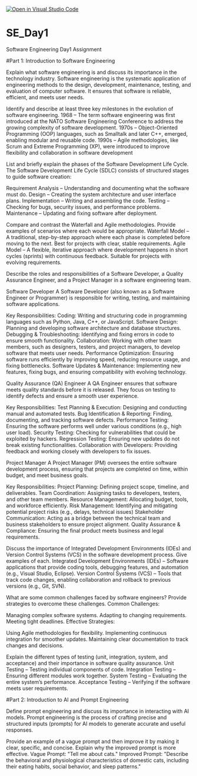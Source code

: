 [![Open in Visual Studio Code](https://classroom.github.com/assets/open-in-vscode-2e0aaae1b6195c2367325f4f02e2d04e9abb55f0b24a779b69b11b9e10269abc.svg)](https://classroom.github.com/online_ide?assignment_repo_id=18401172&assignment_repo_type=AssignmentRepo)
# SE_Day1
Software Engineering Day1 Assignment

#Part 1: Introduction to Software Engineering

Explain what software engineering is and discuss its importance in the technology industry.
Software engineering is the systematic application of engineering methods to the design, development, maintenance, testing, and evaluation of computer software. It ensures that software is reliable, efficient, and meets user needs.



Identify and describe at least three key milestones in the evolution of software engineering.
1968 – The term software engineering was first introduced at the NATO Software Engineering Conference to address the growing complexity of software development.
1970s – Object-Oriented Programming (OOP) languages, such as Smalltalk and later C++, emerged, enabling modular and reusable code.
1990s – Agile methodologies, like Scrum and Extreme Programming (XP), were introduced to improve flexibility and collaboration in software development

List and briefly explain the phases of the Software Development Life Cycle.
The Software Development Life Cycle (SDLC) consists of structured stages to guide software creation:

Requirement Analysis – Understanding and documenting what the software must do.
Design – Creating the system architecture and user interface plans.
Implementation – Writing and assembling the code.
Testing – Checking for bugs, security issues, and performance problems.
Maintenance – Updating and fixing software after deployment.

Compare and contrast the Waterfall and Agile methodologies. Provide examples of scenarios where each would be appropriate.
Waterfall Model – A traditional, step-by-step approach where each phase is completed before moving to the next. Best for projects with clear, stable requirements.
Agile Model – A flexible, iterative approach where development happens in short cycles (sprints) with continuous feedback. Suitable for projects with evolving requirements.

Describe the roles and responsibilities of a Software Developer, a Quality Assurance Engineer, and a Project Manager in a software engineering team.

Software Developer 
A Software Developer (also known as a Software Engineer or Programmer) is responsible for writing, testing, and maintaining software applications.

Key Responsibilities:
Coding: Writing and structuring code in programming languages such as Python, Java, C++, or JavaScript.
Software Design: Planning and developing software architecture and database structures.
Debugging & Troubleshooting: Identifying and fixing errors in code to ensure smooth functionality.
Collaboration: Working with other team members, such as designers, testers, and project managers, to develop software that meets user needs.
Performance Optimization: Ensuring software runs efficiently by improving speed, reducing resource usage, and fixing bottlenecks.
Software Updates & Maintenance: Implementing new features, fixing bugs, and ensuring compatibility with evolving technology.

Quality Assurance (QA) Engineer
A QA Engineer ensures that software meets quality standards before it is released. They focus on testing to identify defects and ensure a smooth user experience.

Key Responsibilities:
Test Planning & Execution: Designing and conducting manual and automated tests.
Bug Identification & Reporting: Finding, documenting, and tracking software defects.
Performance Testing: Ensuring the software performs well under various conditions (e.g., high user load).
Security Testing: Checking for vulnerabilities that could be exploited by hackers.
Regression Testing: Ensuring new updates do not break existing functionalities.
Collaboration with Developers: Providing feedback and working closely with developers to fix issues.

Project Manager 
A Project Manager (PM) oversees the entire software development process, ensuring that projects are completed on time, within budget, and meet business goals.

Key Responsibilities:
Project Planning: Defining project scope, timeline, and deliverables.
Team Coordination: Assigning tasks to developers, testers, and other team members.
Resource Management: Allocating budget, tools, and workforce efficiently.
Risk Management: Identifying and mitigating potential project risks (e.g., delays, technical issues)
Stakeholder Communication: Acting as a bridge between the technical team and business stakeholders to ensure project alignment.
Quality Assurance & Compliance: Ensuring the final product meets business and legal requirements.

Discuss the importance of Integrated Development Environments (IDEs) and Version Control Systems (VCS) in the software development process. Give examples of each.
Integrated Development Environments (IDEs) – Software applications that provide coding tools, debugging features, and automation (e.g., Visual Studio, Eclipse).
Version Control Systems (VCS) – Tools that track code changes, enabling collaboration and rollback to previous versions (e.g., Git, SVN).

What are some common challenges faced by software engineers? Provide strategies to overcome these challenges.
Common Challenges:

Managing complex software systems.
Adapting to changing requirements.
Meeting tight deadlines.
Effective Strategies:

Using Agile methodologies for flexibility.
Implementing continuous integration for smoother updates.
Maintaining clear documentation to track changes and decisions.

Explain the different types of testing (unit, integration, system, and acceptance) and their importance in software quality assurance.
Unit Testing – Testing individual components of code.
Integration Testing – Ensuring different modules work together.
System Testing – Evaluating the entire system’s performance.
Acceptance Testing – Verifying if the software meets user requirements.

#Part 2: Introduction to AI and Prompt Engineering


Define prompt engineering and discuss its importance in interacting with AI models.
Prompt engineering is the process of crafting precise and structured inputs (prompts) for AI models to generate accurate and useful responses.

Provide an example of a vague prompt and then improve it by making it clear, specific, and concise. Explain why the improved prompt is more effective.
Vague Prompt: "Tell me about cats."
Improved Prompt: "Describe the behavioral and physiological characteristics of domestic cats, including their eating habits, social behavior, and sleep patterns."
